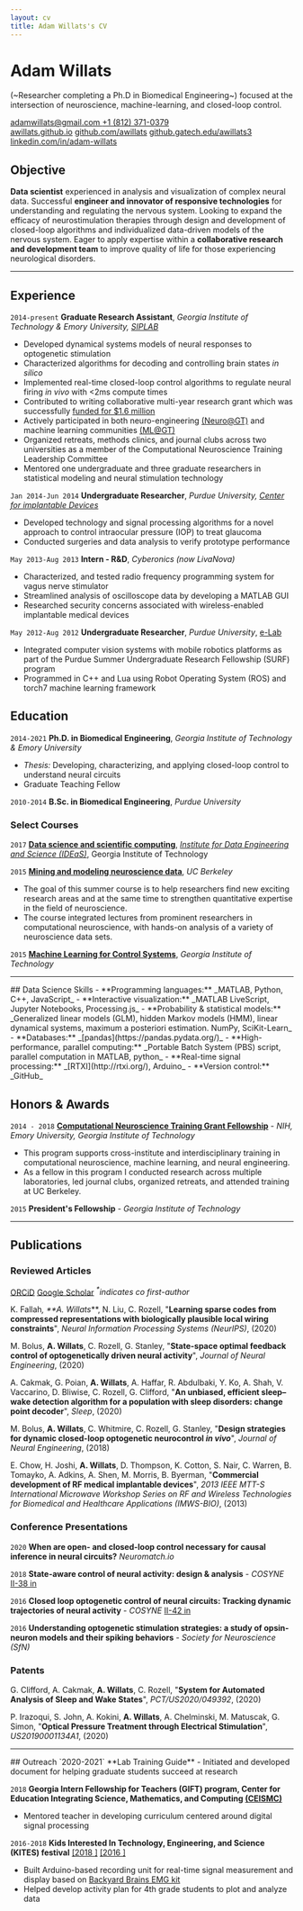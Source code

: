 ```yaml
---
layout: cv
title: Adam Willats's CV
---
```


# Adam Willats
<!--Graduate Research Assistant researching at the intersection of systems neuroscience and closed-loop control-->

(~Researcher completing a Ph.D in Biomedical Engineering~)
focused at the intersection of neuroscience, machine-learning, and closed-loop control.

<div id="webaddress">
<a href="mailto:adamwillats@gmail.com"><i class="fas fa-envelope"></i> adamwillats@gmail.com </a>
<a href="tel:+1-812-371-0379"><i class="fas fa-phone"></i> +1 (812) 371-0379</a>
<br>
<a href="https://awillats.github.io/markdown-cv/"><i class="fas fa-home"></i> awillats.github.io</a>
<a href="https://github.com/awillats"><i class="fab fa-github"></i> github.com/awillats</a>
<a href="https://github.com/awillats"><i class="fab fa-github"></i> github.gatech.edu/awillats3</a>
<br>
 <a href="https://linkedin.com/in/adam-willats"><i class="fab fa-linkedin"></i> linkedin.com/in/adam-willats</a>
</div>

<!-- ## Research interests
- Modeling and analysis of neural systems, designing and characterizing control algorithms for the brain. -->

## Objective

**Data scientist** experienced in analysis and visualization of complex neural data. Successful **engineer and innovator of responsive technologies** for understanding and regulating the nervous system. Looking to expand the efficacy of neurostimulation therapies through design and development of closed-loop algorithms and individualized data-driven models of the nervous system. Eager to apply expertise within a **collaborative research and development team** to improve quality of life for those experiencing neurological disorders.

<!--## (Academic) Objective
**Computational systems neuroscientist** with experience expanding the toolkit for understanding the brain using data-driven mathematical models of neural dynamics, and responsive closed-loop perturbation of neural circuits.
**Highly motivated teacher** committed to developing interactive and intuitive ways to communicate concepts to students.
Seeking a position which balances **collaborative research** in understanding and treating the brain through closed-loop neuroengineering with additional impact through **educating students** in systems neuroscience and control theory.-->
<hr>

## Experience

`2014-present`
**Graduate Research Assistant**, _Georgia Institute of Technology & Emory University, [SIPLAB](http://siplab.gatech.edu/)_
- Developed dynamical systems models of neural responses to optogenetic stimulation
- Characterized algorithms for decoding and controlling brain states _in silico_
- Implemented real-time closed-loop control algorithms to regulate neural firing _in vivo_ with <2ms compute times [<i class="fab fa-github"></i>](https://github.com/stanley-rozell)
- Contributed to writing collaborative multi-year research grant which was successfully [funded for $1.6 million](https://petitinstitute.gatech.edu/news/nih-award-supports-groundbreaking-brain-research-tech)
- Actively participated in both neuro-engineering [(Neuro@GT)](https://neuro.gatech.edu/) and machine learning communities [(ML@GT)]((https://ml.gatech.edu/))
- Organized retreats, methods clinics, and journal clubs across two universities as a member of the Computational Neuroscience Training Leadership Committee
- Mentored one undergraduate and three graduate researchers in statistical modeling and neural stimulation technology


`Jan 2014-Jun 2014`
**Undergraduate Researcher**, _Purdue University, [Center for implantable Devices](https://engineering.purdue.edu/CID)_
- Developed technology and signal processing algorithms for a novel approach to control intraocular pressure (IOP) to treat glaucoma
- Conducted surgeries and data analysis to verify prototype performance


`May 2013-Aug 2013`
**Intern - R&D**, _Cyberonics (now LivaNova)_
- Characterized, and tested radio frequency programming system for vagus nerve stimulator
- Streamlined analysis of oscilloscope data by developing a MATLAB GUI
- Researched security concerns associated with wireless-enabled implantable medical devices
<!--graphic design-->

`May 2012-Aug 2012`
**Undergraduate Researcher**, _Purdue University_, [e-Lab](https://e-lab.github.io/)
- Integrated computer vision systems with mobile robotics platforms as part of the Purdue Summer Undergraduate Research Fellowship (SURF) program  <a href="https://www.youtube.com/watch?v=gULR_IYgruU&ab_channel=EugenioCulurciello"><i class="fab fa-youtube"></i></a>
- Programmed in C++ and Lua using Robot Operating System (ROS) and torch7 machine learning framework
<!-- **Clinical Engineering Intern** -->
<!-- TA, tutorials cut -->

## Education

<!-- put condensed academic stuff here for industry version-->
`2014-2021`
**Ph.D. in Biomedical Engineering**,  _Georgia Institute of Technology & Emory University_
- _Thesis:_ Developing, characterizing, and applying closed-loop control to understand neural circuits
- Graduate Teaching Fellow

`2010-2014`
**B.Sc. in Biomedical Engineering**,  _Purdue University_

### Select Courses

`2017`
[**Data science and scientific computing**](https://ideas.gatech.edu/ideas-summer-workshop-teaches-skills-scientific-computing-and-data-science), [_Institute for Data Engineering and Science (IDEaS)_](https://ideas.gatech.edu/), Georgia Institute of Technology

`2015`
[**Mining and modeling neuroscience data**](https://crcns.org/course), _UC Berkeley_
- The goal of this summer course is to help researchers find new exciting research areas and at the same time to strengthen quantitative expertise in the field of neuroscience.
- The course integrated lectures from prominent researchers in computational neuroscience, with hands-on analysis of a variety of neuroscience data sets.

`2015`
[**Machine Learning for Control Systems**](https://sites.gatech.edu/acds/), _Georgia Institute of Technology_

<hr>
## Data Science Skills
- **Programming languages:** _MATLAB, Python, C++, JavaScript_
- **Interactive visualization:** _MATLAB LiveScript, Jupyter Notebooks, Processing.js_
- **Probability & statistical models:** _Generalized linear models (GLM), hidden Markov models (HMM), linear dynamical systems, maximum a posteriori estimation. NumPy, SciKit-Learn_
- **Databases:** _[pandas](https://pandas.pydata.org/)_
- **High-performance, parallel computing:** _Portable Batch System (PBS) script, parallel computation in MATLAB, python_
- **Real-time signal processing:** _[RTXI](http://rtxi.org/), Arduino_
- **Version control:** _GitHub_
<!-- Documentation & typesetting: Doxygen, markdown, LaTeX
<!-- Machine Learning Frameworks: PyTorch -->
<!-- dimensionality reduction -->

## Honors & Awards
`2014 - 2018`
[**Computational Neuroscience Training Grant Fellowship**](http://nec.gatech.edu/t32-training-program) - _NIH, Emory University, Georgia Institute of Technology_
- This program supports cross-institute and interdisciplinary training in computational neuroscience, machine learning, and neural engineering.
- As a fellow in this program I conducted research across multiple laboratories, led journal clubs, organized retreats, and attended training at UC Berkeley.

`2015`
**President's Fellowship** - _Georgia Institute of Technology_

<hr>

## Publications

### Reviewed Articles <!--Reviewed articles/publications? Reviewed papers? reviewed journal articles + neurips-->
<a href="https://orcid.org/0000-0002-0747-5186"><i class="ai ai-orcid"></i> ORCiD</a>
<a href="https://scholar.google.com/citations?user=NwumsV8AAAAJ&hl=en"><i class="ai ai-google-scholar"></i> Google Scholar</a>
_<sup>*</sup>indicates co first-author_


K. Fallah<sup>*</sup>, **A. Willats<sup>*</sup>**, N. Liu, C. Rozell, "**Learning sparse codes from compressed representations with biologically plausible local wiring constraints**", _Neural Information Processing Systems (NeurIPS)_, (2020) [<i class="fas fa-file-alt"></i>](https://www.biorxiv.org/content/10.1101/2020.10.23.352443v1)

M. Bolus, **A. Willats**, C. Rozell, G. Stanley, "**State-space optimal feedback control of optogenetically driven neural activity**", _Journal of Neural Engineering_, (2020) [<i class="fas fa-file-alt"></i>](https://doi.org/10.1088%2F1741-2552%2Fabb89c)

A. Cakmak, G. Poian, **A. Willats**, A. Haffar, R. Abdulbaki, Y. Ko, A. Shah, V. Vaccarino, D. Bliwise, C. Rozell, G. Clifford, "**An unbiased, efficient sleep–wake detection algorithm for a population with sleep disorders: change point decoder**", _Sleep_, (2020) [<i class="fas fa-file-alt"></i>](https://doi.org/10.1093%2Fsleep%2Fzsaa011)

M. Bolus, **A. Willats**, C. Whitmire, C. Rozell, G. Stanley, "**Design strategies for dynamic closed-loop optogenetic neurocontrol _in vivo_**", _Journal of Neural Engineering_, (2018) [<i class="fas fa-file-alt"></i>](https://doi.org/10.1088%2F1741-2552%2Faaa506)

E. Chow, H. Joshi, **A. Willats**, D. Thompson, K. Cotton, S. Nair, C. Warren, B. Tomayko, A. Adkins, A. Shen, M. Morris, B. Byerman, "**Commercial development of RF medical implantable devices**", _2013 IEEE MTT-S International Microwave Workshop Series on RF and Wireless Technologies for Biomedical and Healthcare Applications (IMWS-BIO)_, (2013) [<i class="fas fa-file-alt"></i>](https://doi.org/10.1109%2Fimws-bio.2013.6756251)


### Conference Presentations

`2020`
**When are open- and closed-loop control necessary for causal inference in neural circuits?** _Neuromatch.io_
[<i class="fas fa-file-alt"></i>](https://neuromatch.io/abstract/?submission_id=recAss5l8wdgBbnAm)
[<i class="fab fa-youtube"></i>](https://youtu.be/oUKBDF2B3Sw)

`2018`
**State-aware control of neural activity: design & analysis** - _COSYNE_
 [II-38 in <i class="fas fa-file-alt"></i>](http://cosyne.org/cosyne18/Cosyne2018_program_book.pdf#page=161)
 <!--AA Willats, MF Bolus, CJ Whitmire, GB Stanley, CJ Rozell. State-aware control of neural activity: design & analysis, Cosyne 2018.-->

<!-- Bolus MF, Willats AA, Whitmire CJ, Rozell CJ, Stanley GB. Closed loop optogenetic control of thalamocortical activity, Society for Neuroscience Meeting, 2017.-->

`2016`
**Closed loop optogenetic control of neural circuits: Tracking dynamic trajectories of neural activity** - _COSYNE_
 [II-42 in <i class="fas fa-file-alt"></i>](http://cosyne.org/cosyne16/Cosyne2016_program_book.pdf)
<!-- Bolus M, Willats A, Whitmire CJ, Costello Z, Egerstedt M, Rozell CJ, Stanley GB. Closed loop optogenetic control of neural circuits: Tracking dynamic trajectories of neural activity. Cosyne 2016. -->


`2016`
**Understanding optogenetic stimulation strategies: a study of opsin-neuron models and their spiking behaviors** - _Society for Neuroscience (SfN)_
[<i class="fas fa-file-alt"></i>](https://www.abstractsonline.com/pp8/index.html#!/4071/presentation/1310)


<!-- Willats, A, Bolus, M, Whitmire, C, Rozell, C, Stanley, G. Closing the loop around firing rate: Following dynamic trajectories. Society for Neuroscience Meeting, 2015. -->
<!-- A. Willats, T. N. Ivanova, A. A. Prinz and R. C. Liu, Modeling the Kinetics of a Memory-Associated Immediate Early Gene’s Compartmental Expression After Sensory Experience, American Physical Society March Meeting, San Antonio, TX, March 2-6, 2015.  -->


### Patents
G. Clifford, A. Cakmak, **A. Willats**, C. Rozell, "**System for Automated Analysis of Sleep and Wake States**", _PCT/US2020/049392_, (2020) [<i class="fas fa-file-alt"></i>](https://emoryott.technologypublisher.com/technology/42436)

P. Irazoqui, S. John, A. Kokini, **A. Willats**, A. Chelminski, M. Matuscak, G. Simon, "**Optical Pressure Treatment through Electrical Stimulation**", _US20190001134A1_, (2020) [<i class="fas fa-file-alt"></i>](https://patents.google.com/patent/US20190001134A1)


<!--
`2020`
**System for Automated Analysis of Sleep and Wake States** <a href="https://emoryott.technologypublisher.com/technology/42436"><i class="fas fa-file-alt"></i></a>
- Gari Clifford, Ayse Cakmak, **Adam Willats**, Christopher Rozell.

`2020`
**Optical Pressure Treatment through Electrical Stimulation** <a href="https://patents.google.com/patent/US20190001134A1"><i class="fas fa-file-alt"></i></a>
- Pedro Irazoqui, Simon John, Alex Kokini, **Adam Willats**, Alexander Chelminski, Matt Matuscak, Gabriel Simon
-->
<hr>
## Outreach
`2020-2021`
**Lab Training Guide**
- Initiated and developed document for helping graduate students succeed at research
<!-- example sections i contributed? -->

`2018`
**Georgia Intern Fellowship for Teachers (GIFT) program, Center for Education
Integrating Science, Mathematics, and Computing [(CEISMC)](https://www.ceismc.gatech.edu/)**
- Mentored teacher in developing curriculum centered around digital signal processing

`2016-2018`
**Kids Interested In Technology, Engineering, and Science (KITES) festival** [[2018 <i class="fas fa-images"></i>]](https://stanley.gatech.edu/2018/05/stanley-lab-demonstrates-how-our-brain-controls-our-muscles-at-scott-elementary-science-and-technology-festival/)
[[2016 <i class="fas fa-images"></i>]](https://stanley.gatech.edu/2016/06/outreach-event-the-childrens-school/)
- Built Arduino-based recording unit for real-time signal measurement and display based on [Backyard Brains EMG kit](https://backyardbrains.com/experiments/musclespikerbox)
- Helped develop activity plan for 4th grade students to plot and analyze data



<!-- ### Footer
Last updated: March 2021 -->
